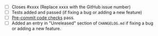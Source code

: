 - [ ] Closes #xxxx (Replace xxxx with the GitHub issue number)
- [ ] Tests added and passed (if fixing a bug or adding a new feature)
- [ ] [Pre-commit code checks](https://pre-commit.com/#install) pass.
- [ ] Added an entry in "Unreleased" section of `CHANGELOG.md` if fixing a bug or adding a new feature.
